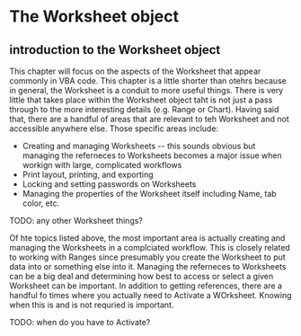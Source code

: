 # The Worksheet object

## introduction to the Worksheet object

This chapter will focus on the aspects of the Worksheet that appear commonly in VBA code.  This chapter is a little shorter than otehrs because in general, the Worksheet is a conduit to more useful things.  There is very little that takes place within the Worksheet object taht is not just a pass through to the more interesting details (e.g. Range or Chart). Having said that, there are a handful of areas that are relevant to teh Worksheet and not accessible anywhere else.  Those specific areas include:

* Creating and managing Worksheets -- this sounds obvious but managing the referneces to Worksheets becomes a major issue when workign with large, complicated workflows
* Print layout, printing, and exporting
* Locking and setting passwords on Worksheets
* Managing the properties of the Worksheet itself including Name, tab color, etc.

TODO: any other Worksheet things?

Of hte topics listed above, the most important area is actually creating and managing the Worksheets in a complciated workflow.  This is closely related to working with Ranges since presumably you create the Worksheet to put data into or something else into it.  Managing the referneces to Worksheets can be a big deal and determining how best to access or select a given Worksheet can be important.  In addition to getting references, there are a handful fo times where you actually need to Activate a WOrksheet. Knowing when this is and is not requried is important.

TODO: when do you have to Activate?
